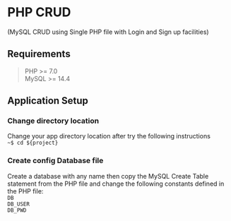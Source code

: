 # PHP CRUD #
(MySQL CRUD using Single PHP file with Login and Sign up facilities)

## Requirements ##
> PHP >= 7.0  
> MySQL >= 14.4  

## Application Setup
### Change directory location
Change your app directory location after try the following instructions  
`~$ cd ${project}`

### Create config Database file
Create a database with any name then copy the MySQL Create Table statement from the PHP file and change the following constants defined in the PHP file:  
`DB`  
`DB_USER`  
`DB_PWD`  